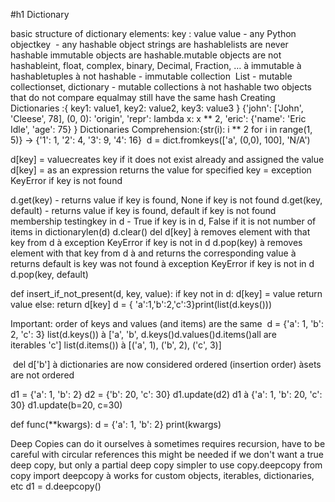 #h1 Dictionary

basic structure of dictionary elements: key : value
value - any Python objectkey  - any hashable object
strings are hashablelists are never hashable
immutable objects are hashable.mutable objects are not hashableint, float, complex, binary, Decimal, Fraction, … à immutable à hashabletuples à not hashable - immutable collection
 List - mutable collectionset, dictionary - mutable collections à not hashable
two objects that do not compare equalmay still have the same hash
Creating Dictionaries :{ key1: value1, key2: value2, key3: value3 }
{'john': ['John', 'Cleese', 78], (0, 0): 'origin', 'repr': lambda x: x ** 2, 'eric': {'name': 'Eric Idle', 'age': 75} }
Dictionaries Comprehension:{str(i): i ** 2 for i in range(1, 5)} -> {'1': 1, '2': 4, '3': 9, '4': 16} 
d = dict.fromkeys(['a', (0,0), 100], 'N/A')

d[key] = valuecreates key if it does not exist already and assigned the value
d[key] = as an expression returns the value for specified key = exception KeyError if key is not found

d.get(key) - returns value if key is found, None if key is not found d.get(key, default) - returns value if key is found, default if key is not found
membership testingkey in d - True if key is in d, False if it is not
number of items in dictionarylen(d)
d.clear()
del d[key] à removes element with that key from d à exception KeyError if key is not in d
d.pop(key) à removes element with that key from d à and returns the corresponding value à returns default is key was not found à exception KeyError if key is not in d
d.pop(key, default)

def insert_if_not_present(d, key, value): if key not in d: d[key] = value return value else: return d[key]
d = { 'a':1,'b':2,'c':3}print(list(d.keys()))

Important: order of keys and values (and items) are the same 
d = {'a': 1, 'b': 2, 'c': 3} list(d.keys()) à ['a', 'b', d.keys()d.values()d.items()all are iterables 'c'] list(d.items()) à [('a', 1), ('b', 2), ('c', 3)] 

 del d['b']
à dictionaries are now considered ordered (insertion order) àsets are not ordered 


d1 = {'a': 1, 'b': 2} d2 = {'b': 20, 'c': 30}
d1.update(d2) d1 à {'a': 1, 'b': 20, 'c': 30}
d1.update(b=20, c=30)

def func(**kwargs): d = {'a': 1, 'b': 2} print(kwargs)

Deep Copies
can do it ourselves à sometimes requires recursion, have to be careful with circular references this might be needed if we don't want a true deep copy, but only a partial deep copy simpler to use copy.deepcopy from copy import deepcopy à works for custom objects, iterables, dictionaries, etc d1 = d.deepcopy()
